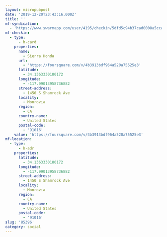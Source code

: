 ```yaml
---
layout: micropubpost
date: '2019-12-20T23:43:16.000Z'
title: ''
mf-syndication:
  - 'https://www.swarmapp.com/user/4195/checkin/5dfd5c94b37cad0008a5cca5'
mf-checkin:
  - type:
      - h-card
    properties:
      name:
        - Sierra Honda
      url:
        - 'https://foursquare.com/v/4b3913bdf964a520a75525e3'
      latitude:
        - 34.1363330180172
      longitude:
        - -117.99013958736882
      street-address:
        - 1450 S Shamrock Ave
      locality:
        - Monrovia
      region:
        - CA
      country-name:
        - United States
      postal-code:
        - '91016'
    value: 'https://foursquare.com/v/4b3913bdf964a520a75525e3'
mf-location:
  - type:
      - h-adr
    properties:
      latitude:
        - 34.1363330180172
      longitude:
        - -117.99013958736882
      street-address:
        - 1450 S Shamrock Ave
      locality:
        - Monrovia
      region:
        - CA
      country-name:
        - United States
      postal-code:
        - '91016'
slug: '85396'
category: social
---
```

